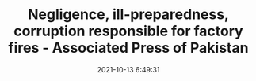 ---
"title": "Negligence, ill-preparedness, corruption responsible for factory fires - Associated Press of Pakistan"
"date": "2021-10-13 6:49:31"
"feed_name": "GOOGLENEWSINDUSTRIAL"
"feed_website": "https://news.google.com/search?q=industrial%2Bincident&hl=en-US&gl=US&ceid=US:en"
"feed_rss": "https://news.google.com/rss/search?q=industrial%2Bincident&hl=en-US&gl=US&ceid=US:en"
"link": "https://www.app.com.pk/features/negligence-ill-preparedness-corruption-responsible-for-factory-fires/"
"source": "{'href': 'https://www.app.com.pk', 'title': 'Associated Press of Pakistan'}"
"file": "_posts/2021-1-1-22aefba4665c8dfa473fb9cf755f6864308e93c3.md"
"accident": "1"
"drilling": "0"
"dead": "0"
"injured": "0"
"arrested": "0"
"place": "unknown place"
"where": "unknown site"
"causes": "unknown"
"place_uri": "unknown place"
---